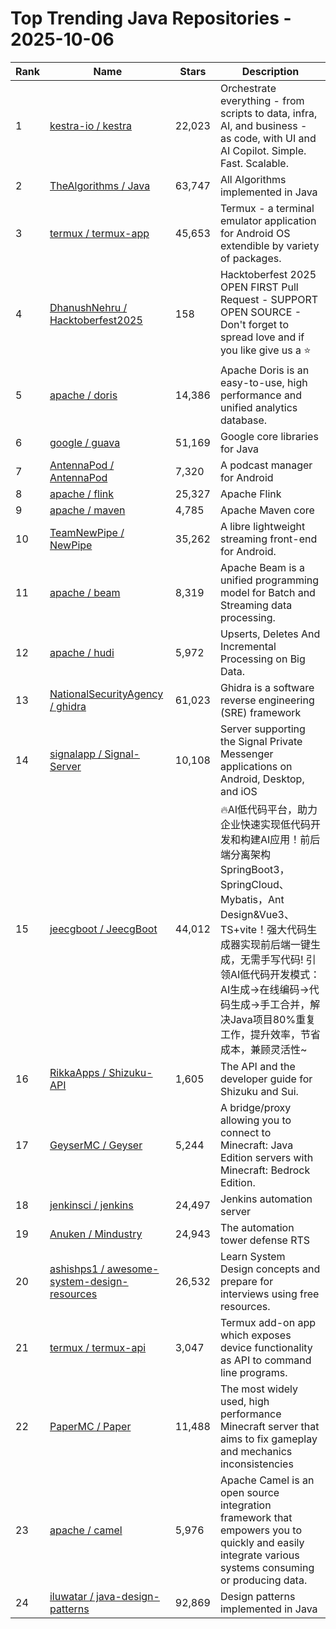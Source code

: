 # Top Trending Java Repositories - 2025-10-06

| Rank | Name | Stars | Description |
|------|------|-------|-------------|
| 1 | [kestra-io / kestra](https://github.com/kestra-io/kestra) | 22,023 | Orchestrate everything - from scripts to data, infra, AI, and business - as code, with UI and AI Copilot. Simple. Fast. Scalable. |
| 2 | [TheAlgorithms / Java](https://github.com/TheAlgorithms/Java) | 63,747 | All Algorithms implemented in Java |
| 3 | [termux / termux-app](https://github.com/termux/termux-app) | 45,653 | Termux - a terminal emulator application for Android OS extendible by variety of packages. |
| 4 | [DhanushNehru / Hacktoberfest2025](https://github.com/DhanushNehru/Hacktoberfest2025) | 158 | Hacktoberfest 2025 OPEN FIRST Pull Request - SUPPORT OPEN SOURCE - Don't forget to spread love and if you like give us a ⭐️ |
| 5 | [apache / doris](https://github.com/apache/doris) | 14,386 | Apache Doris is an easy-to-use, high performance and unified analytics database. |
| 6 | [google / guava](https://github.com/google/guava) | 51,169 | Google core libraries for Java |
| 7 | [AntennaPod / AntennaPod](https://github.com/AntennaPod/AntennaPod) | 7,320 | A podcast manager for Android |
| 8 | [apache / flink](https://github.com/apache/flink) | 25,327 | Apache Flink |
| 9 | [apache / maven](https://github.com/apache/maven) | 4,785 | Apache Maven core |
| 10 | [TeamNewPipe / NewPipe](https://github.com/TeamNewPipe/NewPipe) | 35,262 | A libre lightweight streaming front-end for Android. |
| 11 | [apache / beam](https://github.com/apache/beam) | 8,319 | Apache Beam is a unified programming model for Batch and Streaming data processing. |
| 12 | [apache / hudi](https://github.com/apache/hudi) | 5,972 | Upserts, Deletes And Incremental Processing on Big Data. |
| 13 | [NationalSecurityAgency / ghidra](https://github.com/NationalSecurityAgency/ghidra) | 61,023 | Ghidra is a software reverse engineering (SRE) framework |
| 14 | [signalapp / Signal-Server](https://github.com/signalapp/Signal-Server) | 10,108 | Server supporting the Signal Private Messenger applications on Android, Desktop, and iOS |
| 15 | [jeecgboot / JeecgBoot](https://github.com/jeecgboot/JeecgBoot) | 44,012 | 🔥AI低代码平台，助力企业快速实现低代码开发和构建AI应用！前后端分离架构 SpringBoot3，SpringCloud、Mybatis，Ant Design&Vue3、TS+vite！强大代码生成器实现前后端一键生成，无需手写代码! 引领AI低代码开发模式：AI生成→在线编码→代码生成→手工合并，解决Java项目80%重复工作，提升效率，节省成本，兼顾灵活性~ |
| 16 | [RikkaApps / Shizuku-API](https://github.com/RikkaApps/Shizuku-API) | 1,605 | The API and the developer guide for Shizuku and Sui. |
| 17 | [GeyserMC / Geyser](https://github.com/GeyserMC/Geyser) | 5,244 | A bridge/proxy allowing you to connect to Minecraft: Java Edition servers with Minecraft: Bedrock Edition. |
| 18 | [jenkinsci / jenkins](https://github.com/jenkinsci/jenkins) | 24,497 | Jenkins automation server |
| 19 | [Anuken / Mindustry](https://github.com/Anuken/Mindustry) | 24,943 | The automation tower defense RTS |
| 20 | [ashishps1 / awesome-system-design-resources](https://github.com/ashishps1/awesome-system-design-resources) | 26,532 | Learn System Design concepts and prepare for interviews using free resources. |
| 21 | [termux / termux-api](https://github.com/termux/termux-api) | 3,047 | Termux add-on app which exposes device functionality as API to command line programs. |
| 22 | [PaperMC / Paper](https://github.com/PaperMC/Paper) | 11,488 | The most widely used, high performance Minecraft server that aims to fix gameplay and mechanics inconsistencies |
| 23 | [apache / camel](https://github.com/apache/camel) | 5,976 | Apache Camel is an open source integration framework that empowers you to quickly and easily integrate various systems consuming or producing data. |
| 24 | [iluwatar / java-design-patterns](https://github.com/iluwatar/java-design-patterns) | 92,869 | Design patterns implemented in Java |
